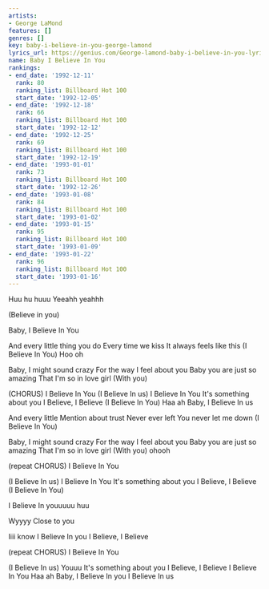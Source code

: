 ```yaml
---
artists:
- George LaMond
features: []
genres: []
key: baby-i-believe-in-you-george-lamond
lyrics_url: https://genius.com/George-lamond-baby-i-believe-in-you-lyrics
name: Baby I Believe In You
rankings:
- end_date: '1992-12-11'
  rank: 80
  ranking_list: Billboard Hot 100
  start_date: '1992-12-05'
- end_date: '1992-12-18'
  rank: 66
  ranking_list: Billboard Hot 100
  start_date: '1992-12-12'
- end_date: '1992-12-25'
  rank: 69
  ranking_list: Billboard Hot 100
  start_date: '1992-12-19'
- end_date: '1993-01-01'
  rank: 73
  ranking_list: Billboard Hot 100
  start_date: '1992-12-26'
- end_date: '1993-01-08'
  rank: 84
  ranking_list: Billboard Hot 100
  start_date: '1993-01-02'
- end_date: '1993-01-15'
  rank: 95
  ranking_list: Billboard Hot 100
  start_date: '1993-01-09'
- end_date: '1993-01-22'
  rank: 96
  ranking_list: Billboard Hot 100
  start_date: '1993-01-16'
---
```

Huu hu huuu
Yeeahh yeahhh

(Believe in you)

Baby, I Believe In You

And every little thing you do
Every time we kiss
It always feels like this
(I Believe In You)
Hoo oh

Baby, I might sound crazy
For the way I feel about you
Baby you are just so amazing
That I'm so in love girl
(With you)

(CHORUS)
I Believe In You
(I Believe In us)
I Believe In You
It's something about you
I Believe, I Believe
(I Believe In You)
Haa ah
Baby, I Believe In us

And every little Mention about trust
Never ever left
You never let me down
(I Believe In You)

Baby, I might sound crazy
For the way I feel about you
Baby you are just so amazing
That I'm so in love girl
(With you) ohooh

(repeat CHORUS)
I Believe In You

(I Believe In us)
I Believe In You
It's something about you
I Believe, I Believe
(I Believe In You)

I Believe In youuuuu huu

Wyyyy Close to you

Iiii know I Believe In you
I Believe, I Believe

(repeat CHORUS)
I Believe In You

(I Believe In us)
Youuu
It's something about you
I Believe, I Believe
I Believe In You
Haa ah
Baby, I Believe In you
I Believe In us
